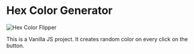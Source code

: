 # Hex Color Generator

![Hex Color Flipper](https://user-images.githubusercontent.com/44940208/177922281-1fcdcac2-f7e1-41af-a8f1-4746c0bedbb8.jpg)


This is a Vanilla JS project. It creates random color on every click on the button.
